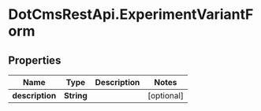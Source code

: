 # DotCmsRestApi.ExperimentVariantForm

## Properties

Name | Type | Description | Notes
------------ | ------------- | ------------- | -------------
**description** | **String** |  | [optional] 


